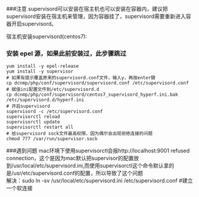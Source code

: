 ###注意
supervisord可以安装在宿主机也可以安装在容器内，建议把supervisord安装在宿主机来管理，因为容器挂了，supervisord需要重新进入容器开启supervisord。

宿主机安装supervisord(centos7):
### 安装 epel 源，如果此前安装过，此步骤跳过
~~~
yum install -y epel-release
yum install -y supervisor  
# 如果有提示覆盖原来的supervisord.conf文件，输入y，再按enter键
cp dcnmp/php/conf/supervisord/supervisord.conf /etc/supervisord.conf
# 赋值ini配置文件到/etc/supervisord.d
cp dcnmp/php/conf/supervisord/centos7_supervisord_hyperf.ini.bak /etc/supervisord.d/hyperf.ini
# 开启supervisord
supervisord -c /etc/supervisord.conf
supervisorctl reload
supervisorctl update
supervisorctl restart all
# 给supervisord sock文件最高权限，因为偶尔会出现拒绝连接的问题
chmod 777 /var/run/supervisor.sock
~~~


###遇到问题
mac环境下使用supervisorctl会报http://localhost:9001 refused connection，这个是因为mac默认把supervisor的配置放到/usr/local/etc/supervisord.ini,而使用supervisorctl这个命令默认拿的是/usr/etc/supervisord.conf的配置，所以导致了这个问题   
解决：sudo ln -sv /usr/local/etc/supervisord.ini /etc/supervisord.conf   #建立一个软连接
